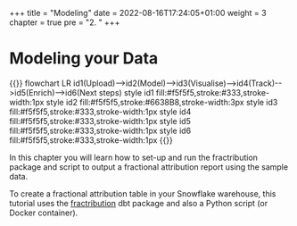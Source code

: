 +++
title = "Modeling"
date = 2022-08-16T17:24:05+01:00
weight = 3
chapter = true
pre = "2. "
+++

<!-- ### Chapter 1 -->

# Modeling your Data

{{<mermaid>}}
flowchart LR
    id1(Upload)-->id2(Model)-->id3(Visualise)-->id4(Track)-->id5(Enrich)-->id6(Next steps)
    style id1 fill:#f5f5f5,stroke:#333,stroke-width:1px
    style id2 fill:#f5f5f5,stroke:#6638B8,stroke-width:3px
    style id3 fill:#f5f5f5,stroke:#333,stroke-width:1px
    style id4 fill:#f5f5f5,stroke:#333,stroke-width:1px
    style id5 fill:#f5f5f5,stroke:#333,stroke-width:1px
    style id6 fill:#f5f5f5,stroke:#333,stroke-width:1px
{{</mermaid >}}


In this chapter you will learn how to set-up and run the fractribution package and script to output a fractional attribution report using the sample data.

To create a fractional attribution table in your Snowflake warehouse, this tutorial uses the [fractribution](https://hub.getdbt.com/snowplow/fractribution/latest/) dbt package and also a Python script (or Docker container). 